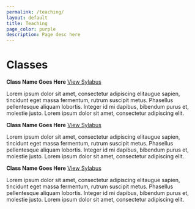 ```yaml
---
permalink: /teaching/
layout: default
title: Teaching
page_color: purple
description: Page desc here
---
```


# Classes

**Class Name Goes Here** [View Sylabus](www.google.com)

Lorem ipsum dolor sit amet, consectetur adipiscing elitaugue sapien, tincidunt eget massa fermentum, rutrum suscipit metus. Phasellus pellentesque aliquam lobortis. Integer id mi dapibus, bibendum purus et, molestie justo. Lorem ipsum dolor sit amet, consectetur adipiscing elit.

**Class Name Goes Here** [View Sylabus](www.google.com)

Lorem ipsum dolor sit amet, consectetur adipiscing elitaugue sapien, tincidunt eget massa fermentum, rutrum suscipit metus. Phasellus pellentesque aliquam lobortis. Integer id mi dapibus, bibendum purus et, molestie justo. Lorem ipsum dolor sit amet, consectetur adipiscing elit.

**Class Name Goes Here** [View Sylabus](www.google.com)

Lorem ipsum dolor sit amet, consectetur adipiscing elitaugue sapien, tincidunt eget massa fermentum, rutrum suscipit metus. Phasellus pellentesque aliquam lobortis. Integer id mi dapibus, bibendum purus et, molestie justo. Lorem ipsum dolor sit amet, consectetur adipiscing elit.